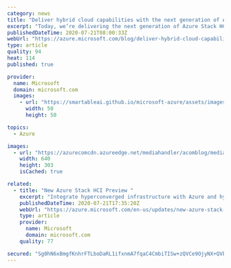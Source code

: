 ```yaml
---
category: news
title: "Deliver hybrid cloud capabilities with the next generation of Azure Stack HCI"
excerpt: "Today, we’re delivering the next generation of Azure Stack HCI, an Azure service that combines the price-performance of hyperconverged infrastructure (HCI) with native Azure hybrid capabilities, all while letting enterprises leveraging existing skills."
publishedDateTime: 2020-07-21T08:00:33Z
webUrl: "https://azure.microsoft.com/blog/deliver-hybrid-cloud-capabilities-with-the-next-generation-of-azure-stack-hci/"
type: article
quality: 94
heat: 114
published: true

provider:
  name: Microsoft
  domain: microsoft.com
  images:
    - url: "https://smartableai.github.io/microsoft-azure/assets/images/organizations/microsoft.com-50x50.jpg"
      width: 50
      height: 50

topics:
  - Azure

images:
  - url: "https://azurecomcdn.azureedge.net/mediahandler/acomblog/media/Default/blog/3f16ac9a-64ac-455c-b96e-4a3570f26025.png"
    width: 640
    height: 303
    isCached: true

related:
  - title: "New Azure Stack HCI Preview "
    excerpt: "Integrate hyperconverged infrastructure with Azure and hybrid services to run virtual workloads on-premises. "
    publishedDateTime: 2020-07-21T17:35:20Z
    webUrl: "https://azure.microsoft.com/en-us/updates/new-azure-stack-hci-preview/"
    type: article
    provider:
      name: Microsoft
      domain: microsoft.com
    quality: 77

secured: "Sg0hN6xBmgfKnhrFTLboDaRL1ifxnmA7fqaC4CmbiTISw+zQVCe9OjyNX+QVbW2bfWq89CqLvL7xgqVhgAkIFMBFBGtkRBXyQi/t9zR23aboAadf7ZurQ+6Mst9OycWwfIVysIgPuHftJDy6jjhih7D4x4nFaTUVkszWtq3nb7XkTYm3t3Va4NhR+XvU8mvEZGpYpAmkIxGj+/cDhNAe4h/LFvUcNUjarB+hhxxXWJLzn/clmIITKOv4xIbQFlRIcEAl9rQeZJSM9Ceb3hav3CvKFnOE2Vi9LU+WQQCO1leEZUdk4huTz0yYhe5vTQjBHIneY1+QKuqkXuNNcK4lXg==;/8YB8GJTHvlpdoruu01Rhg=="
---
```


